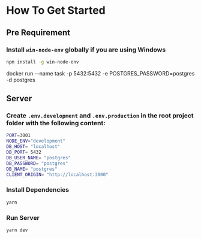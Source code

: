 # How To Get Started

<!-- pre requirement -->

## Pre Requirement

### Install `win-node-env` globally if you are using Windows

```bash
npm install -g win-node-env
```
docker run --name task -p 5432:5432 -e POSTGRES_PASSWORD=postgres -d postgres

<!-- Server -->

## Server

### Create `.env.development` and `.env.production` in the root project folder with the following content:

```bash
PORT=3001
NODE_ENV="development"
DB_HOST= "localhost"
DB_PORT= 5432
DB_USER_NAME= "postgres"
DB_PASSWORD= "postgres"
DB_NAME= "postgres"
CLIENT_ORIGIN= "http://localhost:3000"
```

### Install Dependencies

```bash
yarn
```

### Run Server

```bash
yarn dev
```